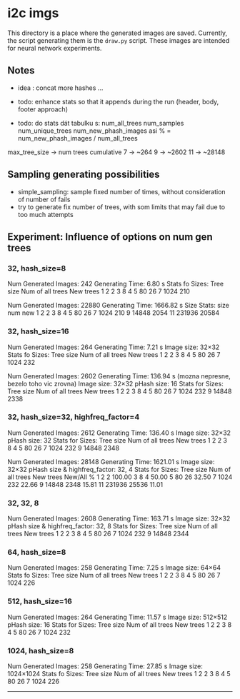 # i2c imgs #

This directory is a place where the generated images are saved.
Currently, the script generating them is the `draw.py` script.
These images are intended for neural network experiments.


## Notes ##

- idea : concat more hashes ...

- todo: enhance stats so that it appends during the run (header, body, footer approach)
- todo: do stats dát tabulku s:
        num_all_trees
        num_samples
        num_unique_trees
        num_new_phash_images
        asi % = num_new_phash_images / num_all_trees
   

max_tree_size -> num trees cumulative
 7 -> ~264
 9 -> ~2602
 11 -> ~28148


## Sampling generating possibilities ##

- simple_sampling: sample fixed number of times, without consideration of number of fails 
- try to generate fix number of trees, with som limits that may fail due to too much attempts




## Experiment: Influence of options on num gen trees


### 32, hash_size=8 

Num Generated Images: 242
Generating Time: 6.80 s
Stats fo Sizes:
Tree size Num of all trees    New trees
1         2                   2
3         8                   4
5         80                  26
7         1024                210

Num Generated Images: 22880
Generating Time: 1666.82 s
Size Stats:
size      num                 new
1         2                   2
3         8                   4
5         80                  26
7         1024                210
9         14848               2054
11        231936              20584



### 32, hash_size=16 

Num Generated Images: 264
Generating Time: 7.21 s
Image size: 32×32
Stats fo Sizes:
Tree size      Num of all trees    New trees
1              2                   2
3              8                   4
5              80                  26
7              1024                232

Num Generated Images: 2602
Generating Time: 136.94 s (mozna nepresne, bezelo toho vic zrovna)
Image size: 32×32
pHash size: 16
Stats for Sizes:
Tree size      Num of all trees    New trees
1              2                   2
3              8                   4
5              80                  26
7              1024                232
9              14848               2338

### 32, hash_size=32, highfreq_factor=4

Num Generated Images: 2612
Generating Time: 136.40 s
Image size: 32×32
pHash size: 32
Stats for Sizes:
Tree size      Num of all trees    New trees
1              2                   2
3              8                   4
5              80                  26
7              1024                232
9              14848               2348

Num Generated Images: 28148
Generating Time: 1621.01 s
Image size: 32×32
pHash size & highfreq_factor: 32, 4
Stats for Sizes:
Tree size      Num of all trees    New trees           New/All %
1              2                   2                   100.00
3              8                   4                   50.00
5              80                  26                  32.50
7              1024                232                 22.66
9              14848               2348                15.81
11             231936              25536               11.01


### 32, 32, 8

Num Generated Images: 2608
Generating Time: 163.71 s
Image size: 32×32
pHash size & highfreq_factor: 32, 8
Stats for Sizes:
Tree size      Num of all trees    New trees
1              2                   2
3              8                   4
5              80                  26
7              1024                232
9              14848               2344


### 64, hash_size=8 

Num Generated Images: 258
Generating Time: 7.25 s
Image size: 64×64
Stats fo Sizes:
Tree size      Num of all trees    New trees
1              2                   2
3              8                   4
5              80                  26
7              1024                226

### 512, hash_size=16

Num Generated Images: 264
Generating Time: 11.57 s
Image size: 512×512
pHash size: 16
Stats for Sizes:
Tree size      Num of all trees    New trees
1              2                   2
3              8                   4
5              80                  26
7              1024                232

### 1024, hash_size=8 

Num Generated Images: 258
Generating Time: 27.85 s
Image size: 1024×1024
Stats fo Sizes:
Tree size      Num of all trees    New trees
1              2                   2
3              8                   4
5              80                  26
7              1024                226






---------------------------------







